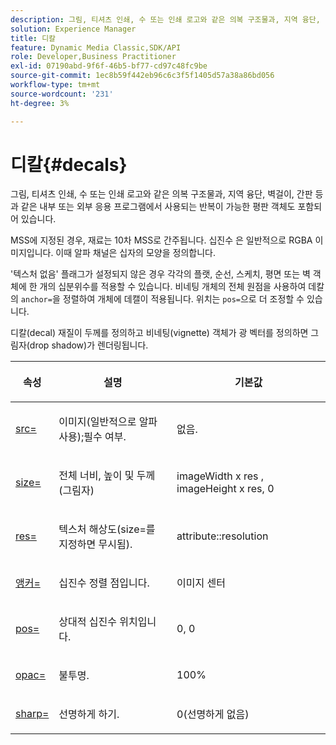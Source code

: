 ```yaml
---
description: 그림, 티셔츠 인쇄, 수 또는 인쇄 로고와 같은 의복 구조물과, 지역 융단, 벽걸이, 간판 등과 같은 내부 또는 외부 응용 프로그램에서 사용되는 반복이 가능한 평판 객체도 포함되어 있습니다.
solution: Experience Manager
title: 디칼
feature: Dynamic Media Classic,SDK/API
role: Developer,Business Practitioner
exl-id: 07190abd-9f6f-46b5-bf77-cd97c48fc9be
source-git-commit: 1ec8b59f442eb96c6c3f5f1405d57a38a86bd056
workflow-type: tm+mt
source-wordcount: '231'
ht-degree: 3%

---
```


# 디칼{#decals}

그림, 티셔츠 인쇄, 수 또는 인쇄 로고와 같은 의복 구조물과, 지역 융단, 벽걸이, 간판 등과 같은 내부 또는 외부 응용 프로그램에서 사용되는 반복이 가능한 평판 객체도 포함되어 있습니다.

MSS에 지정된 경우, 재료는 10차 MSS로 간주됩니다. 십진수 은 일반적으로 RGBA 이미지입니다. 이때 알파 채널은 십자의 모양을 정의합니다.

&#39;텍스처 없음&#39; 플래그가 설정되지 않은 경우 각각의 플랫, 순선, 스케치, 평면 또는 벽 객체에 한 개의 십분위수를 적용할 수 있습니다. 비네팅 개체의 전체 원점을 사용하여 데칼의 `anchor=`을 정렬하여 개체에 데캘이 적용됩니다. 위치는 `pos=`으로 더 조정할 수 있습니다.

디칼(decal) 재질이 두께를 정의하고 비네팅(vignette) 객체가 광 벡터를 정의하면 그림자(drop shadow)가 렌더링됩니다.

<table id="table_3F119BC9B7654FD092826A34F5827268"> 
 <thead> 
  <tr> 
   <th colname="col1" class="entry"> <p>속성 </p> </th> 
   <th colname="col2" class="entry"> <p>설명 </p> </th> 
   <th colname="col3" class="entry"> <p>기본값 </p> </th> 
  </tr> 
 </thead>
 <tbody> 
  <tr> 
   <td colname="col1"> <p> <a href="../../../../../../ir-api/http-protocol/image-rendering-api-ref/c-ir-http-protocol-ref/c-ir-http-protocol-command-reference/r-ir-src.md#reference-62c98abad22149d68d405ed6aaff8272" type="reference" format="dita" scope="local"> <span class="codeph"> src=  </span> </a> </p> </td> 
   <td colname="col2"> <p>이미지(일반적으로 알파 사용);필수 여부. </p> </td> 
   <td colname="col3"> <p>없음. </p> </td> 
  </tr> 
  <tr> 
   <td colname="col1"> <p> <a href="../../../../../../ir-api/http-protocol/image-rendering-api-ref/c-ir-http-protocol-ref/c-ir-http-protocol-command-reference/r-ir-http-size.md#reference-1220d6fbcde4479aba91de7adacdc988" type="reference" format="dita" scope="local"> <span class="codeph"> size=  </span> </a> </p> </td> 
   <td colname="col2"> <p>전체 너비, 높이 및 두께(그림자) </p> </td> 
   <td colname="col3"> <p> <span class="varname"> imageWidth  </span> x  <span class="codeph"> res  </span>,  <span class="varname"> imageHeight  </span> x  <span class="codeph"> res, 0  </span> </p> </td> 
  </tr> 
  <tr> 
   <td colname="col1"> <p> <a href="../../../../../../ir-api/http-protocol/image-rendering-api-ref/c-ir-http-protocol-ref/c-ir-http-protocol-command-reference/r-ir-res.md#reference-0ad9de8887144c83a6db97b4994f7c04" type="reference" format="dita" scope="local"> <span class="codeph"> res=  </span> </a> </p> </td> 
   <td colname="col2"> <p>텍스처 해상도(size=를 지정하면 무시됨). </p> </td> 
   <td colname="col3"> <p> <span class="codeph"> attribute::resolution  </span> </p> </td> 
  </tr> 
  <tr> 
   <td colname="col1"> <p> <a href="../../../../../../ir-api/http-protocol/image-rendering-api-ref/c-ir-http-protocol-ref/c-ir-http-protocol-command-reference/r-ir-http-anchor.md#reference-d53923d785c9442997dc7f2199524c26" type="reference" format="dita" scope="local"> <span class="codeph"> 앵커=  </span> </a> </p> </td> 
   <td colname="col2"> <p>십진수 정렬 점입니다. </p> </td> 
   <td colname="col3"> <p>이미지 센터 </p> </td> 
  </tr> 
  <tr> 
   <td colname="col1"> <p> <a href="../../../../../../ir-api/http-protocol/image-rendering-api-ref/c-ir-http-protocol-ref/c-ir-http-protocol-command-reference/r-ir-pos.md#reference-22c10904a0ce4c8bb41c2c78104221b8" type="reference" format="dita" scope="local"> <span class="codeph"> pos=  </span> </a> </p> </td> 
   <td colname="col2"> <p>상대적 십진수 위치입니다. </p> </td> 
   <td colname="col3"> <p>0, 0 </p> </td> 
  </tr> 
  <tr> 
   <td colname="col1"> <p> <a href="../../../../../../ir-api/http-protocol/image-rendering-api-ref/c-ir-http-protocol-ref/c-ir-http-protocol-command-reference/r-ir-opac.md#reference-136b8563da714313a9e103f4ce179c5b" type="reference" format="dita" scope="local"> <span class="codeph"> opac=  </span> </a> </p> </td> 
   <td colname="col2"> <p>불투명. </p> </td> 
   <td colname="col3"> <p>100% </p> </td> 
  </tr> 
  <tr> 
   <td colname="col1"> <a href="../../../../../../ir-api/http-protocol/image-rendering-api-ref/c-ir-http-protocol-ref/c-ir-http-protocol-command-reference/r-ir-http-sharp.md#reference-acdd87f6b5de4e3a85e5d3c03022a35a" type="reference" format="dita" scope="local"> <span class="codeph"> sharp=  </span> </a> </td> 
   <td colname="col2"> <p>선명하게 하기. </p> </td> 
   <td colname="col3"> <p>0(선명하게 없음) </p> </td> 
  </tr> 
 </tbody> 
</table>
